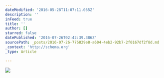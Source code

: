 ```yaml
---
dateModified: '2016-05-28T11:07:11.055Z'
description: ''
inFeed: true
title: ''
author: []
starred: false
datePublished: '2016-07-26T02:42:39.386Z'
sourcePath: _posts/2016-07-26-776829e8-a604-4eb2-92b7-2f0167df2f8d.md
_context: 'http://schema.org'
_type: Article

---
```

![](https://the-grid-user-content.s3-us-west-2.amazonaws.com/f3c83b45-d44e-425a-8580-1ec52ec802e9.jpg)